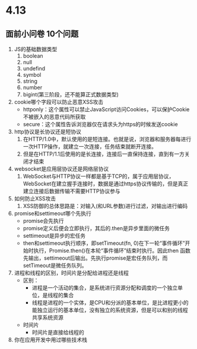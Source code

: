 # 4.13 
## 面前小问卷 10个问题
1. JS的基础数据类型
    1. boolean
    2. null
    3. undefind
    4. symbol
    5. string
    6. number
    7. bigint(第三阶段，还不能算正式数据类型)
2. cookie哪个字段可以防止恶意XSS攻击
    - httponly：这个属性可以禁止JavaScript访问Cookies，可以保护Cookie不被嵌入的恶意代码所获取
    - secure：这个属性告诉浏览器仅在请求头为https的时候发送cookie
3. http协议是长协议还是短协议
    1. 在HTTP/1.0中，默认使用的是短连接。也就是说，浏览器和服务器每进行一次HTTP操作，就建立一次连接，任务结束就断开连接。
    2. 但是在HTTP/1.1后使用的是长连接，连接后一直保持连接，直到有一方关闭才结束
4. websocket是应用层协议还是网络层协议
    1. WebSocket与HTTP协议一样都是基于TCP的，属于应用层协议，WebSocket在建立握手连接时，数据是通过https协议传输的，但是真正建立连接后数据传输不需要HTTP协议参与
5. 如何防止XSS攻击
    1. XSS防御的总体思路是：对输入(和URL参数)进行过滤，对输出进行编码
6. promise和settimeout哪个先执行
    - promise会先执行
    - promise定义后便会立即执行，其后的.then是异步里面的微任务
    - settimeout是异步的宏任务
    - then和settimeout执行顺序，即setTimeout(fn, 0)在下一轮“事件循环”开始时执行，Promise.then()在本轮“事件循环”结束时执行。因此then 函数先输出，settimeout后输出。先执行promise是宏任务队列，而setTimeout是微任务队列。
7. 进程和线程的区别，时间片是分配给进程还是线程
    - 区别：
        - 进程是一个活动的集合，是系统进行资源分配和调度的一个独立单位，是线程的集合
        - 线程是进程的一个实体，是CPU和分派的基本单位，是比进程更小的能独立运行的基本单位，没有独立的系统资源，但是可以和别的线程共享系统资源
    - 时间片
        - 时间片是直接给线程的
8. 你在应用开发中用过哪些技术栈